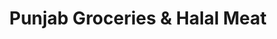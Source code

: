 ---
title: "Punjab Groceries & Halal Meat"
url: /baltimore/punjab-groceries-and-halal-meat/
shop: supermarket
---